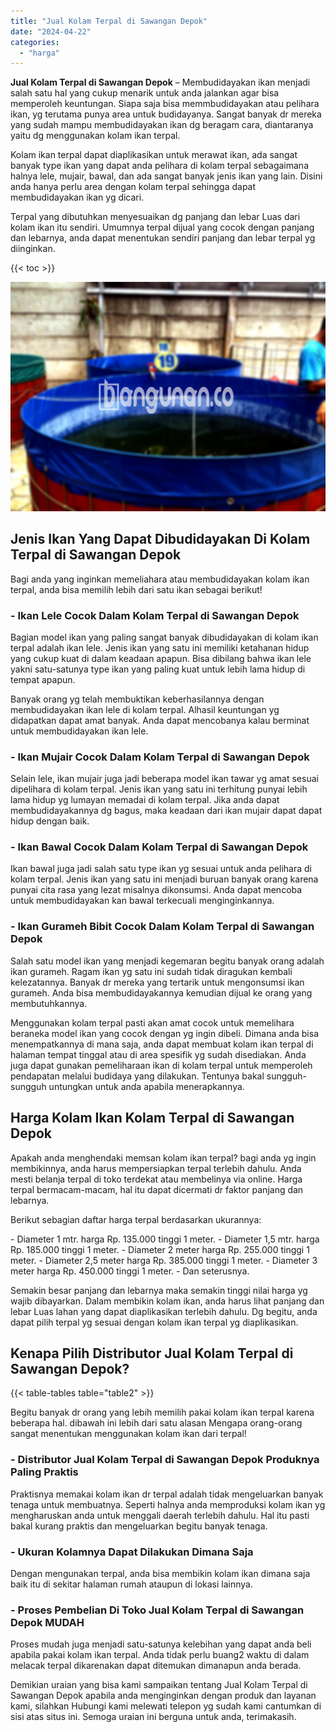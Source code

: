 ```yaml
---
title: "Jual Kolam Terpal di Sawangan Depok"
date: "2024-04-22"
categories: 
  - "harga"
---
```


**Jual Kolam Terpal di Sawangan Depok** – Membudidayakan ikan menjadi salah satu hal yang cukup menarik untuk anda jalankan agar bisa memperoleh keuntungan. Siapa saja bisa memmbudidayakan atau pelihara ikan, yg terutama punya area untuk budidayanya. Sangat banyak dr mereka yang sudah mampu membudidayakan ikan dg beragam cara, diantaranya yaitu dg menggunakan kolam ikan terpal.

Kolam ikan terpal dapat diaplikasikan untuk merawat ikan, ada sangat banyak type ikan yang dapat anda pelihara di kolam terpal sebagaimana halnya lele, mujair, bawal, dan ada sangat banyak jenis ikan yang lain. Disini anda hanya perlu area dengan kolam terpal sehingga dapat membudidayakan ikan yg dicari.

Terpal yang dibutuhkan menyesuaikan dg panjang dan lebar Luas dari kolam ikan itu sendiri. Umumnya terpal dijual yang cocok dengan panjang dan lebarnya, anda dapat menentukan sendiri panjang dan lebar terpal yg diinginkan.

{{< toc >}}

![Jual Kolam Terpal di Sawangan Depok](/images/jual-kolam-terpal-31.png)

## Jenis Ikan Yang Dapat Dibudidayakan Di Kolam Terpal di Sawangan Depok

Bagi anda yang inginkan memeliahara atau membudidayakan kolam ikan terpal, anda bisa memilih lebih dari satu ikan sebagai berikut!

### \- Ikan Lele Cocok Dalam Kolam Terpal di Sawangan Depok

Bagian model ikan yang paling sangat banyak dibudidayakan di kolam ikan terpal adalah ikan lele. Jenis ikan yang satu ini memiliki ketahanan hidup yang cukup kuat di dalam keadaan apapun. Bisa dibilang bahwa ikan lele yakni satu-satunya type ikan yang paling kuat untuk lebih lama hidup di tempat apapun.

Banyak orang yg telah membuktikan keberhasilannya dengan membudidayakan ikan lele di kolam terpal. Alhasil keuntungan yg didapatkan dapat amat banyak. Anda dapat mencobanya kalau berminat untuk membudidayakan ikan lele.

### \- Ikan Mujair Cocok Dalam Kolam Terpal di Sawangan Depok

Selain lele, ikan mujair juga jadi beberapa model ikan tawar yg amat sesuai dipelihara di kolam terpal. Jenis ikan yang satu ini terhitung punyai lebih lama hidup yg lumayan memadai di kolam terpal. Jika anda dapat membudidayakannya dg bagus, maka keadaan dari ikan mujair dapat dapat hidup dengan baik.

### \- Ikan Bawal Cocok Dalam Kolam Terpal di Sawangan Depok

Ikan bawal juga jadi salah satu type ikan yg sesuai untuk anda pelihara di kolam terpal. Jenis ikan yang satu ini menjadi buruan banyak orang karena punyai cita rasa yang lezat misalnya dikonsumsi. Anda dapat mencoba untuk membudidayakan kan bawal terkecuali menginginkannya.

### \- Ikan Gurameh Bibit Cocok Dalam Kolam Terpal di Sawangan Depok

Salah satu model ikan yang menjadi kegemaran begitu banyak orang adalah ikan gurameh. Ragam ikan yg satu ini sudah tidak diragukan kembali kelezatannya. Banyak dr mereka yang tertarik untuk mengonsumsi ikan gurameh. Anda bisa membudidayakannya kemudian dijual ke orang yang membutuhkannya.

Menggunakan kolam terpal pasti akan amat cocok untuk memelihara beraneka model ikan yang cocok dengan yg ingin dibeli. Dimana anda bisa menempatkannya di mana saja, anda dapat membuat kolam ikan terpal di halaman tempat tinggal atau di area spesifik yg sudah disediakan. Anda juga dapat gunakan pemeliharaan ikan di kolam terpal untuk memperoleh pendapatan melalui budidaya yang dilakukan. Tentunya bakal sungguh-sungguh untungkan untuk anda apabila menerapkannya.

## Harga Kolam Ikan Kolam Terpal di Sawangan Depok

Apakah anda menghendaki memsan kolam ikan terpal? bagi anda yg ingin membikinnya, anda harus mempersiapkan terpal terlebih dahulu. Anda mesti belanja terpal di toko terdekat atau membelinya via online. Harga terpal bermacam-macam, hal itu dapat dicermati dr faktor panjang dan lebarnya.

Berikut sebagian daftar harga terpal berdasarkan ukurannya:

\- Diameter 1 mtr. harga Rp. 135.000 tinggi 1 meter. - Diameter 1,5 mtr. harga Rp. 185.000 tinggi 1 meter. - Diameter 2 meter harga Rp. 255.000 tinggi 1 meter. - Diameter 2,5 meter harga Rp. 385.000 tinggi 1 meter. - Diameter 3 meter harga Rp. 450.000 tinggi 1 meter. - Dan seterusnya.

Semakin besar panjang dan lebarnya maka semakin tinggi nilai harga yg wajib dibayarkan. Dalam membikin kolam ikan, anda harus lihat panjang dan lebar Luas lahan yang dapat diaplikasikan terlebih dahulu. Dg begitu, anda dapat pilih terpal yg sesuai dengan kolam ikan terpal yg diaplikasikan.

## Kenapa Pilih Distributor Jual Kolam Terpal di Sawangan Depok?

{{< table-tables table="table2" >}}

Begitu banyak dr orang yang lebih memilih pakai kolam ikan terpal karena beberapa hal. dibawah ini lebih dari satu alasan Mengapa orang-orang sangat menentukan menggunakan kolam ikan dari terpal!

### \- Distributor Jual Kolam Terpal di Sawangan Depok Produknya Paling Praktis

Praktisnya memakai kolam ikan dr terpal adalah tidak mengeluarkan banyak tenaga untuk membuatnya. Seperti halnya anda memproduksi kolam ikan yg mengharuskan anda untuk menggali daerah terlebih dahulu. Hal itu pasti bakal kurang praktis dan mengeluarkan begitu banyak tenaga.

### \- Ukuran Kolamnya Dapat Dilakukan Dimana Saja

Dengan mengunakan terpal, anda bisa membikin kolam ikan dimana saja baik itu di sekitar halaman rumah ataupun di lokasi lainnya.

### \- Proses Pembelian Di Toko Jual Kolam Terpal di Sawangan Depok MUDAH

Proses mudah juga menjadi satu-satunya kelebihan yang dapat anda beli apabila pakai kolam ikan terpal. Anda tidak perlu buang2 waktu di dalam melacak terpal dikarenakan dapat ditemukan dimanapun anda berada.

Demikian uraian yang bisa kami sampaikan tentang Jual Kolam Terpal di Sawangan Depok apabila anda menginginkan dengan produk dan layanan kami, silahkan Hubungi kami melewati telepon yg sudah kami cantumkan di sisi atas situs ini. Semoga uraian ini berguna untuk anda, terimakasih.
